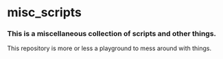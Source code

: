 # misc_scripts

### This is a miscellaneous collection of scripts and other things. 

This repository is more or less a playground to mess around with things.

